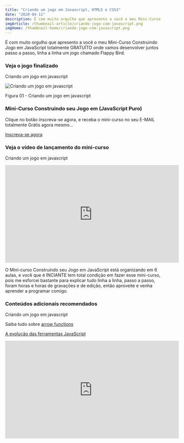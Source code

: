 ```yaml
---
title: "Criando um jogo em Javascript, HTML5 e CSS3"
date: "2020-04-11"
description: É com muito orgulho que apresento a você o meu Mini-Curso Construindo Jogo em JavaScript totalmente GRATUÍTO onde vamos desenvolver juntos passo a passo, linha a linha um jogo chamado Flappy Bird.
imgArticle: /thumbnail-article/criando-jogo-com-javascript.png
imgHome: /thumbnail-home/criando-jogo-com-javascript.png
---
```


É com muito orgulho que apresento a você o meu Mini-Curso Construindo Jogo em JavaScript totalmente GRATUÍTO onde vamos desenvolver juntos passo a passo, linha a linha um jogo chamado Flappy Bird.

### Veja o jogo finalizado

Criando um jogo em javascript

![Criando um jogo em javascript](/uploads/2020/04/Flappy-bird-final-1024x670.png)

Figura 01 - Criando um jogo em javascript

### Mini-Curso Construindo seu Jogo em (JavaScript Puro)

Clique no botão inscreva-se agora, e receba o mini-curso no seu E-MAIL totalmente Grátis agora mesmo...

[Inscreva-se agora](/mini-curso-construindo-seu-jogo-em-javascript/)

### Veja o vídeo de lançamento do mini-curso

Criando um jogo em javascript

<iframe width="560" height="315" src="https://www.youtube.com/embed/ZuqixZLiP3E" frameborder="0" allow="accelerometer; autoplay; encrypted-media; gyroscope; picture-in-picture" allowfullscreen></iframe>

O Mini-curso Construindo seu Jogo em JavaScript está organizando em 6 aulas, e você que é INCIANTE tem total condição em fazer esse mini-curso, pois me esforcei bastante para explicar tudo linha a linha, passo a passo, foram horas e horas de gravações e de edição, então aproveite e venha aprender a programar comigo.

### Conteúdos adicionais recomendados

Criando um jogo em javascript

Saiba tudo sobre [arrow functions](/arrow-functions-sintaxe-facil-em-javascript/)

[A evolução das ferramentas JavaScript](/a-evolucao-das-ferramentas-javascript-moderno/)

<iframe width="560" height="315" src="https://www.youtube.com/embed/l0UZ-OqN-20" frameborder="0" allow="accelerometer; autoplay; encrypted-media; gyroscope; picture-in-picture" allowfullscreen></iframe>
